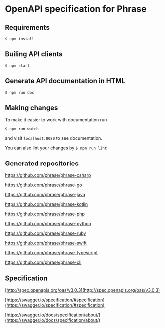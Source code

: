 # OpenAPI specification for Phrase

## Requirements

`$ npm install`

## Builing API clients

`$ npm start`

## Generate API documentation in HTML

`$ npm run doc`

## Making changes

To make it easier to work with documentation run

`$ npm run watch`

and visit `localhost:8080` to see documentation.


You can also lint your changes by `$ npm run lint`

## Generated repositories 

https://github.com/phrase/phrase-csharp

https://github.com/phrase/phrase-go

https://github.com/phrase/phrase-java

https://github.com/phrase/phrase-kotlin

https://github.com/phrase/phrase-php

https://github.com/phrase/phrase-python

https://github.com/phrase/phrase-ruby

https://github.com/phrase/phrase-swift

https://github.com/phrase/phrase-typescript


https://github.com/phrase/phrase-cli

## Specification

[http://spec.openapis.org/oas/v3.0.3](http://spec.openapis.org/oas/v3.0.3)

[https://swagger.io/specification/#specification](https://swagger.io/specification/#specification)

[https://swagger.io/docs/specification/about/](https://swagger.io/docs/specification/about/)
